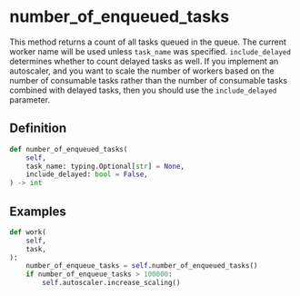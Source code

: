 # number_of_enqueued_tasks

This method returns a count of all tasks queued in the queue. The current worker name will be used unless `task_name` was specified. `include_delayed` determines whether to count delayed tasks as well. If you implement an autoscaler, and you want to scale the number of workers based on the number of consumable tasks rather than the number of consumable tasks combined with delayed tasks, then you should use the `include_delayed` parameter.


## Definition

```python
def number_of_enqueued_tasks(
    self,
    task_name: typing.Optional[str] = None,
    include_delayed: bool = False,
) -> int
```


## Examples

```python
def work(
    self,
    task,
):
    number_of_enqueue_tasks = self.number_of_enqueued_tasks()
    if number_of_enqueue_tasks > 100000:
        self.autoscaler.increase_scaling()
```
